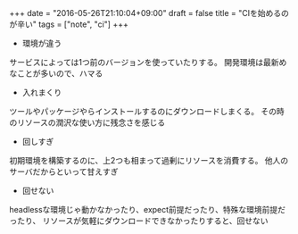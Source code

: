 +++
date = "2016-05-26T21:10:04+09:00"
draft = false
title = "CIを始めるのが辛い"
tags = ["note", "ci"]
+++

- 環境が違う

サービスによっては1つ前のバージョンを使っていたりする。
開発環境は最新めなことが多いので、ハマる

- 入れまくり

ツールやパッケージやらインストールするのにダウンロードしまくる。
その時のリソースの潤沢な使い方に残念さを感じる

- 回しすぎ

初期環境を構築するのに、上2つも相まって過剰にリソースを消費する。
他人のサーバだからといって甘えすぎ

- 回せない

headlessな環境じゃ動かなかったり、expect前提だったり、特殊な環境前提だったり、
リソースが気軽にダウンロードできなかったりすると、回せない
